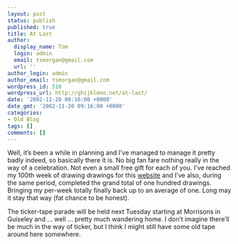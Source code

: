 ```yaml
---
layout: post
status: publish
published: true
title: At Last
author:
  display_name: Tom
  login: admin
  email: tsmorgan@gmail.com
  url: ''
author_login: admin
author_email: tsmorgan@gmail.com
wordpress_id: 510
wordpress_url: http://ghijklmno.net/at-last/
date: '2002-11-20 09:16:00 +0000'
date_gmt: '2002-11-20 09:16:00 +0000'
categories:
- Old Blog
tags: []
comments: []
---
```

<p>Well, it&#8217;s been a while in planning and I&#8217;ve managed to manage it pretty badly indeed, so basically there it is. No big fan fare nothing really in the way of a celebration. Not even a small free gift for each of you. I&#8217;ve reached my 100th week of drawing drawings for this <a href="/">website</a> and I&#8217;ve also, during the same period, completed the grand total of one hundred drawings. Bringing my per-week totally finally back up to an average of one. Long may it stay that way (fat chance to be honest).</p>

<p>The ticker-tape parade will be held next Tuesday starting at Morrisons in Guiseley and ... well ... pretty much wandering home. I don&#8217;t imagine there&#8217;ll be much in the way of ticker, but I think I might still have some old tape around here somewhere.</p>

